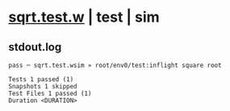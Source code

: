 # [sqrt.test.w](../../../../../../tests/sdk_tests/math/sqrt.test.w) | test | sim

## stdout.log
```log
pass ─ sqrt.test.wsim » root/env0/test:inflight square root

Tests 1 passed (1)
Snapshots 1 skipped
Test Files 1 passed (1)
Duration <DURATION>
```

